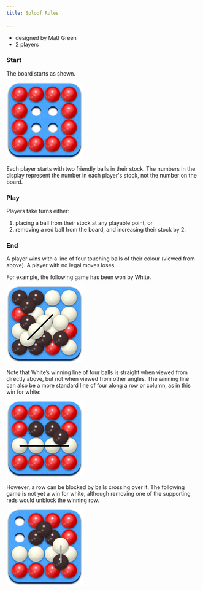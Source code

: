```yaml
---
title: Sploof Rules

---
```


* designed by Matt Green
* 2 players

### Start
The board starts as shown.

![Start]

Each player starts with two friendly balls in their stock. The numbers in the
display represent the number in each player's stock, not the number on the
board.

### Play
Players take turns either:
1. placing a ball from their stock at any playable point, or
2. removing a red ball from the board, and increasing their stock by 2.

### End
A player wins with a line of four touching balls of their colour (viewed from
above). A player with no legal moves loses.

For example, the following game has been won by White.

![Win]

Note that White’s winning line of four balls is straight when viewed from
directly above, but not when viewed from other angles. The winning line can also
be a more standard line of four along a row or column, as in this win for white:

![Winning Row]

However, a row can be blocked by balls crossing over it. The following game is
not yet a win for white, although removing one of the supporting reds would
unblock the winning row.

![Blocked]

[Start]: sploof_start.png "start position"
[Win]: sploof_win.png "a winning position"
[Winning Row]: sploof_row.png "a winning row"
[Blocked]: sploof_blocked.png "a blocked row"
